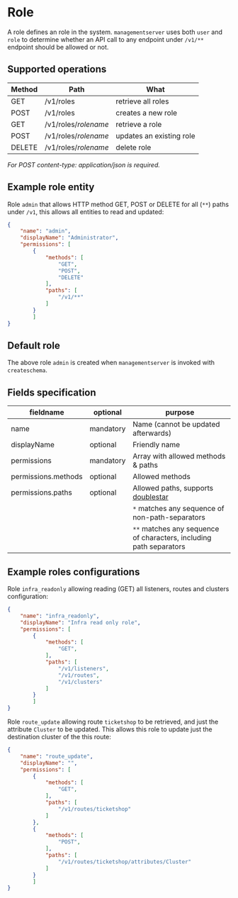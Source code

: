 # Role

A role defines an role in the system. `managementserver` uses both `user` and `role` to determine whether an API call to any endpoint under `/v1/**` endpoint should be allowed or not.

## Supported operations

| Method | Path                 | What                     |
| ------ | -------------------- | ------------------------ |
| GET    | /v1/roles            | retrieve all roles       |
| POST   | /v1/roles            | creates a new role       |
| GET    | /v1/roles/_rolename_ | retrieve a role          |
| POST   | /v1/roles/_rolename_ | updates an existing role |
| DELETE | /v1/roles/_rolename_ | delete role              |

_For POST content-type: application/json is required._

## Example role entity

Role `admin` that allows HTTP method GET, POST or DELETE for all (`**`) paths under `/v1`, this allows all entities to read and updated:

```json
{
    "name": "admin",
    "displayName": "Administrator",
    "permissions": [
        {
            "methods": [
                "GET",
                "POST",
                "DELETE"
            ],
            "paths": [
                "/v1/**"
            ]
        }
        ]
}
```

## Default role

The above role `admin` is created when `managementserver` is invoked with `createschema`.

## Fields specification

| fieldname      | optional  | purpose                                                                              |
| -------------- | --------- | ------------------------------------------------------------------------------------ |
| name           | mandatory | Name (cannot be updated afterwards)                                                  |
| displayName    | optional  | Friendly name                                                                        |
| permissions    | mandatory | Array with allowed methods & paths                                                   |
| permissions.methods | optional  | Allowed methods                                                                      |
| permissions.paths   | optional  | Allowed paths, supports [doublestar](https://github.com/bmatcuk/doublestar#patterns) |
|                |           | `*` matches any sequence of non-path-separators                                      |
|                |           | `**` matches any sequence of characters, including path separators                   |

## Example roles configurations

Role `infra_readonly` allowing reading (GET) all listeners, routes and clusters configuration:

```json
{
    "name": "infra_readonly",
    "displayName": "Infra read only role",
    "permissions": [
        {
            "methods": [
                "GET",
            ],
            "paths": [
                "/v1/listeners",
                "/v1/routes",
                "/v1/clusters"
            ]
        }
        ]
}
```

Role `route_update` allowing route `ticketshop` to be retrieved, and just the attribute `Cluster` to be updated.
This allows this role to update just the destination cluster of the this route:

```json
{
    "name": "route_update",
    "displayName": "",
    "permissions": [
        {
            "methods": [
                "GET",
            ],
            "paths": [
                "/v1/routes/ticketshop"
            ]
        },
        {
            "methods": [
                "POST",
            ],
            "paths": [
                "/v1/routes/ticketshop/attributes/Cluster"
            ]
        }
        ]
}
```
